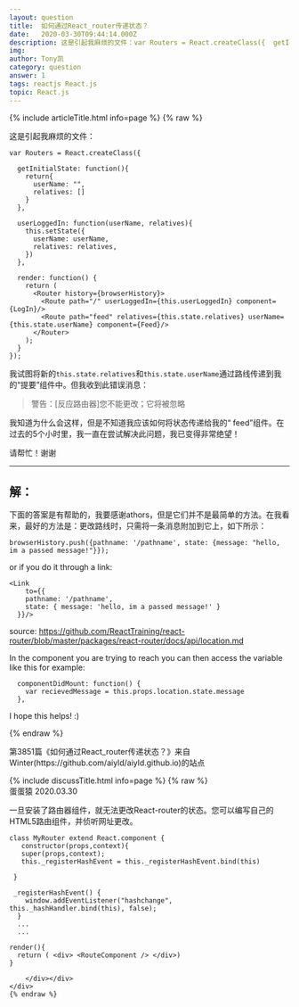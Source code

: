 ```yaml
---
layout: question
title:  如何通过React_router传递状态？
date:   2020-03-30T09:44:14.000Z
description: 这是引起我麻烦的文件：var Routers = React.createClass({  getInitialState  function()...
img: 
author: Tony凯
category: question
answer: 1
tags: reactjs React.js
topic: React.js
---
```

<div class="article-root">
  <div class="article">
    {% include articleTitle.html info=page %}
    {% raw %}
    <div class="article-content"><p><font style="vertical-align: inherit;"><font style="vertical-align: inherit;">这是引起我麻烦的文件：</font></font></p>

<pre><code>var Routers = React.createClass({<font></font>
<font></font>
  getInitialState: function(){<font></font>
    return{<font></font>
      userName: "",<font></font>
      relatives: []<font></font>
    }<font></font>
  },<font></font>
<font></font>
  userLoggedIn: function(userName, relatives){<font></font>
    this.setState({<font></font>
      userName: userName,<font></font>
      relatives: relatives,<font></font>
    })<font></font>
  },<font></font>
<font></font>
  render: function() {<font></font>
    return (<font></font>
      &lt;Router history={browserHistory}&gt;<font></font>
        &lt;Route path="/" userLoggedIn={this.userLoggedIn} component={LogIn}/&gt;<font></font>
        &lt;Route path="feed" relatives={this.state.relatives} userName={this.state.userName} component={Feed}/&gt;<font></font>
      &lt;/Router&gt;<font></font>
    );<font></font>
  }<font></font>
});<font></font>
</code></pre>

<p><font style="vertical-align: inherit;"><font style="vertical-align: inherit;">我试图将新的</font></font><code>this.state.relatives</code><font style="vertical-align: inherit;"><font style="vertical-align: inherit;">和</font></font><code>this.state.userName</code><font style="vertical-align: inherit;"><font style="vertical-align: inherit;">通过路线</font><font style="vertical-align: inherit;">传递</font><font style="vertical-align: inherit;">到我的“提要”组件中。</font><font style="vertical-align: inherit;">但我收到此错误消息：</font></font></p>

<blockquote>
  <p><font style="vertical-align: inherit;"><font style="vertical-align: inherit;">警告：[反应路由器]您不能更改；</font><font style="vertical-align: inherit;">它将被忽略</font></font></p>
</blockquote>

<p><font style="vertical-align: inherit;"><font style="vertical-align: inherit;">我知道为什么会这样，但是不知道我应该如何将状态传递给我的“ feed”组件。</font><font style="vertical-align: inherit;">在过去的5个小时里，我一直在尝试解决此问题，我已变得非常绝望！</font></font></p>

<p><font style="vertical-align: inherit;"><font style="vertical-align: inherit;">请帮忙！</font><font style="vertical-align: inherit;">谢谢</font></font></p>

<hr>

<h2><font style="vertical-align: inherit;"><font style="vertical-align: inherit;">解：</font></font></h2>

<p><font style="vertical-align: inherit;"><font style="vertical-align: inherit;">下面的答案是有帮助的，我要感谢athors，但是它们并不是最简单的方法。</font><font style="vertical-align: inherit;">在我看来，最好的方法是：更改路线时，只需将一条消息附加到它上，如下所示：</font></font></p>

<pre><code>browserHistory.push({pathname: '/pathname', state: {message: "hello, im a passed message!"}});
</code></pre>

<p>or if you do it through a link:</p>

<pre><code>&lt;Link <font></font>
    to={{ <font></font>
    pathname: '/pathname', <font></font>
    state: { message: 'hello, im a passed message!' } <font></font>
  }}/&gt;<font></font>
</code></pre>

<p>source: <a href="https://github.com/ReactTraining/react-router/blob/master/packages/react-router/docs/api/location.md" rel="noreferrer">https://github.com/ReactTraining/react-router/blob/master/packages/react-router/docs/api/location.md</a></p>

<p>In the component you are trying to reach you can then access the variable like this for example: </p>

<pre><code>  componentDidMount: function() {<font></font>
    var recievedMessage = this.props.location.state.message<font></font>
  },<font></font>
</code></pre>

<p>I hope this helps! :)</p></div>
    {% endraw %}
  </div>
  <p class="winter_mark">第3851篇《如何通过React_router传递状态？》来自Winter(https://github.com/aiyld/aiyld.github.io)的站点</p>
  <div class="discuss-wrapper">
    {% include discussTitle.html info=page %}
    {% raw %}
    <div class="discuss-list">
    <div class="discuss-item">
        <div class="discuss-parent">
          <div class="discuss-meta">
            <span class="discuss-user">蛋蛋猿</span>
            <span class="discuss-time">2020.03.30</span>
          </div>
          <div class="discuss-comment"><p><font style="vertical-align: inherit;"><font style="vertical-align: inherit;">一旦安装了路由器组件，就无法更改React-router的状态。</font><font style="vertical-align: inherit;">您可以编写自己的HTML5路由组件，并侦听网址更改。</font></font></p>

<pre><code>class MyRouter extend React.component {<font></font>
   constructor(props,context){<font></font>
   super(props,context);<font></font>
   this._registerHashEvent = this._registerHashEvent.bind(this)<font></font>
<font></font>
 } <font></font>
<font></font>
 _registerHashEvent() {<font></font>
    window.addEventListener("hashchange", this._hashHandler.bind(this), false);<font></font>
  }<font></font>
  ...<font></font>
  ...<font></font>
<font></font>
render(){<font></font>
  return ( &lt;div&gt; &lt;RouteComponent /&gt; &lt;/div&gt;)<font></font>
}<font></font>
</code></pre></div>
        </div></div>
    </div>
    {% endraw %}
  </div>
<div>
